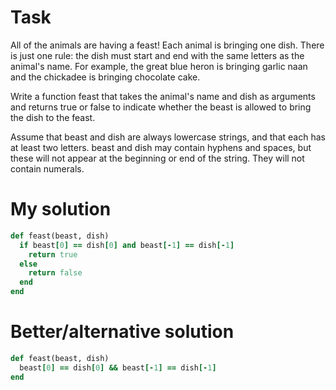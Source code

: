 # Task
All of the animals are having a feast! Each animal is bringing one dish. 
There is just one rule: the dish must start and end with the same letters as the animal's name. 
For example, the great blue heron is bringing garlic naan and the chickadee is bringing chocolate cake.

Write a function feast that takes the animal's name and dish as arguments and returns true or false to indicate 
whether the beast is allowed to bring the dish to the feast.

Assume that beast and dish are always lowercase strings, and that each has at least two letters. beast and dish may 
contain hyphens and spaces, but these will not appear at the beginning or end of the string. They will not contain numerals.

# My solution
```ruby
def feast(beast, dish)
  if beast[0] == dish[0] and beast[-1] == dish[-1]
    return true
  else
    return false
  end
end
```

# Better/alternative solution
```ruby
def feast(beast, dish)
  beast[0] == dish[0] && beast[-1] == dish[-1]
end
```
